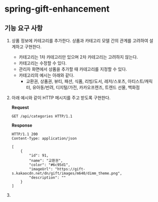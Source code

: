# spring-gift-enhancement

## 기능 요구 사항
1. 상품 정보에 카테고리를 추가한다. 상품과 카테고리 모델 간의 관계를 고려하여 설계하고 구현한다.
    - 카테고리는 1차 카테고리만 있으며 2차 카테고리는 고려하지 않는다.
    - 카테고리는 수정할 수 있다.
    - 관리자 화면에서 상품을 추가할 때 카테고리를 지정할 수 있다.
    - 카테고리의 예시는 아래와 같다.
      - 교환권, 상품권, 뷰티, 패션, 식품, 리빙/도서, 레저/스포츠, 아티스트/캐릭터, 유아동/반려, 디지털/가전, 카카오프렌즈, 트렌드 선물, 백화점
2. 아래 예시와 같이 HTTP 메시지를 주고 받도록 구현한다.
   
    **Request**
    ```
   GET /api/categories HTTP/1.1
   ```    
   **Response**
    ```
    HTTP/1.1 200 
    Content-Type: application/json
    
   [
        {
            "id": 91, 
            "name": "교환권",
            "color": "#6c95d1",
            "imageUrl": "https://gift-s.kakaocdn.net/dn/gift/images/m640/dimm_theme.png",
            "description": ""
        }
   ]
   ```
3. 
